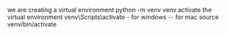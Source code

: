  we are creating a virtual environment
python -m venv venv
 activate the virtual environment
venv\Scripts\activate - for windows
-- for mac source venv/bin/activate
